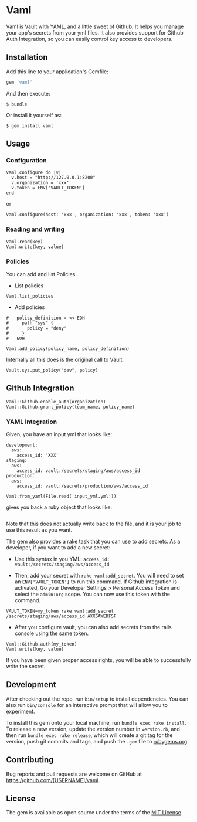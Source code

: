 # Vaml

Vaml is Vault with YAML, and a little sweet of Github. It helps you manage your app's secrets from your yml files.
It also provides support for Github Auth Integration, so you can easily control key access to developers.

## Installation

Add this line to your application's Gemfile:

```ruby
gem 'vaml'
```

And then execute:

    $ bundle

Or install it yourself as:

    $ gem install vaml

## Usage

### Configuration
```
Vaml.configure do |v|
  v.host = "http://127.0.0.1:8200"
  v.organization = 'xxx'
  v.token = ENV['VAULT_TOKEN']
end
```

or

`Vaml.configure(host: 'xxx', organization: 'xxx', token: 'xxx')`

### Reading and writing
```
Vaml.read(key)
Vaml.write(key, value)
```

### Policies
You can add and list Policies

* List policies

`Vaml.list_policies`

* Add policies

```
#   policy_definition = <<-EOH
#     path "sys" {
#       policy = "deny"
#     }
#   EOH

Vaml.add_policy(policy_name, policy_definition)
```
Internally all this does is the original call to Vault.

`Vault.sys.put_policy("dev", policy)`


## Github Integration

```
Vaml::Github.enable_auth(organization)
Vaml::Github.grant_policy(team_name, policy_name)
```

### YAML Integration

Given, you have an input yml that looks like:
```
development:
  aws:
    access_id: 'XXX'
staging:
  aws:
    access_id: vault:/secrets/staging/aws/access_id
production:
  aws:
    access_id: vault:/secrets/production/aws/access_id
```

`Vaml.from_yaml(File.read('input_yml.yml'))`

gives you back a ruby object that looks like:

```
```
Note that this does not actually write back to the file, and it is your job to use this result as you want.

The gem also provides a rake task that you can use to add secrets. As a developer, if you want to add a new secret:

* Use this syntax in you YML:
  `access_id: vault:/secrets/staging/aws/access_id`

* Then, add your secret with `rake vaml:add_secret`. You will need to set an `ENV['VAULT_TOKEN']` to run this command. If Github integration is activated, Go your Developer Settings > Personal Access Token and select the `admin:org` scope. You can now use this token with the command.

`VAULT_TOKEN=my_token rake vaml:add_secret /secrets/staging/aws/access_id AXXSAWEDFSF`

* After you configure vault, you can also add secrets from the rails console using the same token.

```
Vaml::Github.auth(my_token)
Vaml.write(key, value)
```

If you have been given proper access rights, you will be able to successfully write the secret.

## Development

After checking out the repo, run `bin/setup` to install dependencies. You can also run `bin/console` for an interactive prompt that will allow you to experiment.

To install this gem onto your local machine, run `bundle exec rake install`. To release a new version, update the version number in `version.rb`, and then run `bundle exec rake release`, which will create a git tag for the version, push git commits and tags, and push the `.gem` file to [rubygems.org](https://rubygems.org).

## Contributing

Bug reports and pull requests are welcome on GitHub at https://github.com/[USERNAME]/vaml.

## License

The gem is available as open source under the terms of the [MIT License](http://opensource.org/licenses/MIT).
